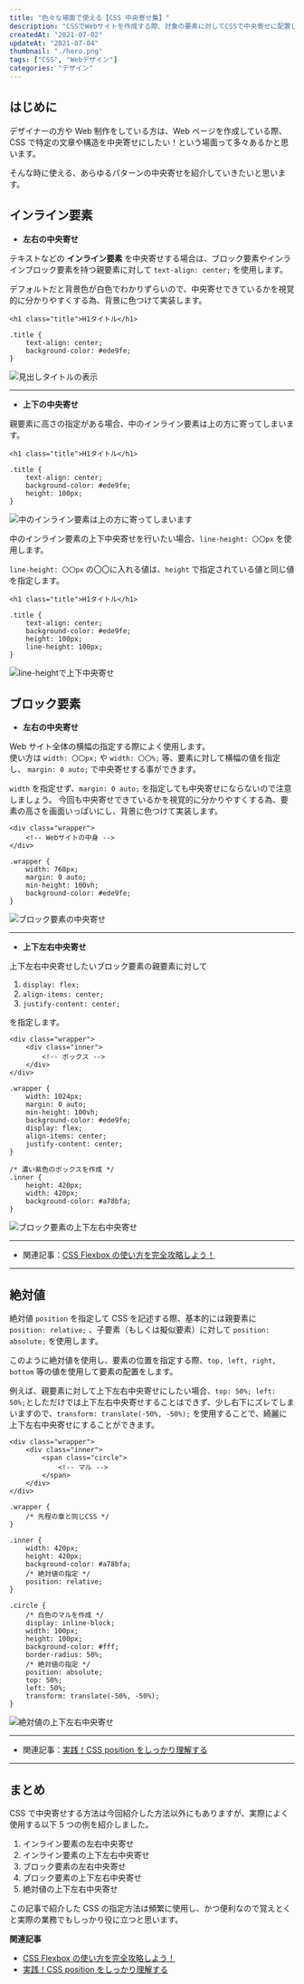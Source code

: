 ```yaml
---
title: "色々な場面で使える【CSS 中央寄せ集】"
description: "CSSでWebサイトを作成する際、対象の要素に対してCSSで中央寄せに配置したい場面は多々あるかと思います。その際に使えるテキストの中央寄せ、コンテントの中央寄せ、絶対値（css position）での中央揃せ等、CSSの中央揃えについて解説します。Web制作でとても役に立つ知識です。"
createdAt: "2021-07-02"
updateAt: "2021-07-04"
thumbnail: "./hero.png"
tags: ["CSS", "Webデザイン"]
categories: "デザイン"
---
```


## はじめに

デザイナーの方や Web 制作をしている方は、Web ページを作成している際、CSS で特定の文章や構造を中央寄せにしたい！という場面って多々あるかと思います。

そんな時に使える、あらゆるパターンの中央寄せを紹介していきたいと思います。

## インライン要素

- **左右の中央寄せ**

テキストなどの **インライン要素** を中央寄せする場合は、ブロック要素やインラインブロック要素を持つ親要素に対して `text-align: center;` を使用します。

デフォルトだと背景色が白色でわかりずらいので、中央寄せできているかを視覚的に分かりやすくする為、背景に色つけて実装します。

```html:title=HTML
<h1 class="title">H1タイトル</h1>
```

```css{2}:title=CSS
.title {
	text-align: center;
	background-color: #ede9fe;
}
```

![見出しタイトルの表示](./center-1.jpg)

---

- **上下の中央寄せ**

親要素に高さの指定がある場合、中のインライン要素は上の方に寄ってしまいます。

```html:title=HTML
<h1 class="title">H1タイトル</h1>
```

```css{4}:title=親要素に高さの指定がある
.title {
	text-align: center;
	background-color: #ede9fe;
	height: 100px;
}
```

![中のインライン要素は上の方に寄ってしまいます](./center-1-2.jpg)

中のインライン要素の上下中央寄せを行いたい場合、`line-height: 〇〇px` を使用します。

`line-height: 〇〇px` の〇〇に入れる値は、`height` で指定されている値と同じ値を指定します。

```html:title=HTML
<h1 class="title">H1タイトル</h1>
```

```css{4,5}:title=line-heightで上下中央寄せ
.title {
	text-align: center;
	background-color: #ede9fe;
	height: 100px;
	line-height: 100px;
}
```

![line-heightで上下中央寄せ](./center-1-3.jpg)

## ブロック要素

- **左右の中央寄せ**

Web サイト全体の横幅の指定する際によく使用します。  
使い方は `width: 〇〇px;` や `width: 〇〇%;` 等、要素に対して横幅の値を指定し、 `margin: 0 auto;` で中央寄せする事ができます。

`width` を指定せず、`margin: 0 auto;` を指定しても中央寄せにならないので注意しましょう。
今回も中央寄せできているかを視覚的に分かりやすくする為、要素の高さを画面いっぱいにし、背景に色つけて実装します。

```html:title=HTML
<div class="wrapper">
	<!-- Webサイトの中身 -->
</div>
```

```css{2,3}:title=CSS
.wrapper {
	width: 768px;
	margin: 0 auto;
	min-height: 100vh;
	background-color: #ede9fe;
}
```

![ブロック要素の中央寄せ](./center-2.jpg)

---

- **上下左右中央寄せ**

上下左右中央寄せしたいブロック要素の親要素に対して

1. `display: flex;`
1. `align-items: center;`
1. `justify-content: center;`

を指定します。

```html:title=HTML
<div class="wrapper">
	<div class="inner">
		<!-- ボックス -->
	</div>
</div>
```

```css{6,7,8}:title=CSS
.wrapper {
	width: 1024px;
	margin: 0 auto;
	min-height: 100vh;
	background-color: #ede9fe;
	display: flex;
	align-items: center;
	justify-content: center;
}

/* 濃い紫色のボックスを作成 */
.inner {
	height: 420px;
	width: 420px;
	background-color: #a78bfa;
}
```

![ブロック要素の上下左右中央寄せ](./center-3.jpg)

---

- 関連記事：[CSS Flexbox の使い方を完全攻略しよう！](../css-flexbox-reference/)

---

## 絶対値

絶対値 `position` を指定して CSS を記述する際、基本的には親要素に `position: relative;` 、子要素（もしくは擬似要素）に対して `position: absolute;` を使用します。

このように絶対値を使用し、要素の位置を指定する際、`top, left, right, bottom` 等の値を使用して要素の配置をします。

例えば、親要素に対して上下左右中央寄せにしたい場合、`top: 50%; left: 50%;`としただけでは上下左右中央寄せすることはできず、少し右下にズレてしまいますので、`transform: translate(-50%, -50%);` を使用することで、綺麗に上下左右中央寄せにすることができます。

```html:title=HTML
<div class="wrapper">
	<div class="inner">
		<span class="circle">
			<!-- マル -->
		</span>
	</div>
</div>
```

```css{22-24}:title=CSS
.wrapper {
	/* 先程の章と同じCSS */
}

.inner {
	width: 420px;
	height: 420px;
	background-color: #a78bfa;
	/* 絶対値の指定 */
	position: relative;
}

.circle {
	/* 白色のマルを作成 */
	display: inline-block;
	width: 100px;
	height: 100px;
	background-color: #fff;
	border-radius: 50%;
	/* 絶対値の指定 */
	position: absolute;
	top: 50%;
	left: 50%;
	transform: translate(-50%, -50%);
}
```

![絶対値の上下左右中央寄せ](./center-4.jpg)

---

- 関連記事：[実践！CSS position をしっかり理解する](../css-position-reference/)

---

## まとめ

CSS で中央寄せする方法は今回紹介した方法以外にもありますが、実際によく使用する以下 5 つの例を紹介しました。

1. インライン要素の左右中央寄せ
1. インライン要素の上下左右中央寄せ
1. ブロック要素の左右中央寄せ
1. ブロック要素の上下左右中央寄せ
1. 絶対値の上下左右中央寄せ

この記事で紹介した CSS の指定方法は頻繁に使用し、かつ便利なので覚えとくと実際の業務でもしっかり役に立つと思います。

**関連記事**

- [CSS Flexbox の使い方を完全攻略しよう！](../css-flexbox-reference/)
- [実践！CSS position をしっかり理解する](../css-position-reference/)
